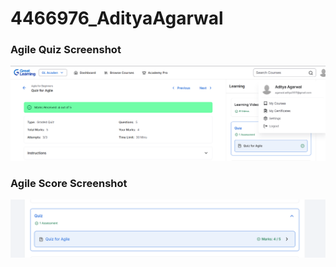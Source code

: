# 4466976_AdityaAgarwal

### Agile Quiz Screenshot
![Agile Quiz](./SDLC/agile_quiz.png)

### Agile Score Screenshot
![Agile Score](./SDLC/agile_score.png)
